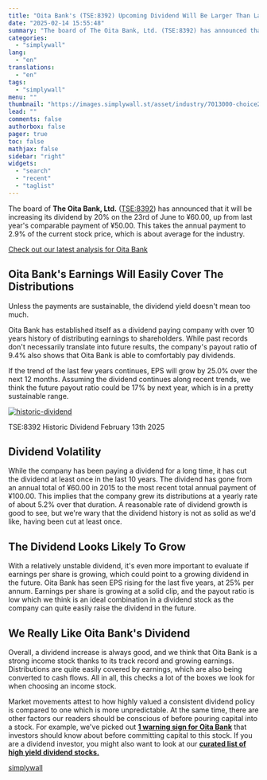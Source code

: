```yaml
---
title: "Oita Bank's (TSE:8392) Upcoming Dividend Will Be Larger Than Last Year's"
date: "2025-02-14 15:55:48"
summary: "The board of The Oita Bank, Ltd. (TSE:8392) has announced that it will be increasing its dividend by 20% on the 23rd of June to ¥60.00, up from last year's comparable payment of ¥50.00. This takes the annual payment to 2.9% of the current stock price, which is about average..."
categories:
  - "simplywall"
lang:
  - "en"
translations:
  - "en"
tags:
  - "simplywall"
menu: ""
thumbnail: "https://images.simplywall.st/asset/industry/7013000-choice2-main-header/1585186648241"
lead: ""
comments: false
authorbox: false
pager: true
toc: false
mathjax: false
sidebar: "right"
widgets:
  - "search"
  - "recent"
  - "taglist"
---
```


The board of **The Oita Bank, Ltd.** ([TSE:8392](https://simplywall.st/stocks/jp/banks/tse-8392/oita-bank-shares)) has announced that it will be increasing its dividend by 20% on the 23rd of June to ¥60.00, up from last year's comparable payment of ¥50.00. This takes the annual payment to 2.9% of the current stock price, which is about average for the industry.

 [Check out our latest analysis for Oita Bank](https://simplywall.st/stocks/jp/banks/tse-8392/oita-bank-shares) 

Oita Bank's Earnings Will Easily Cover The Distributions
--------------------------------------------------------

Unless the payments are sustainable, the dividend yield doesn't mean too much.

Oita Bank has established itself as a dividend paying company with over 10 years history of distributing earnings to shareholders. While past records don't necessarily translate into future results, the company's payout ratio of 9.4% also shows that Oita Bank is able to comfortably pay dividends.

If the trend of the last few years continues, EPS will grow by 25.0% over the next 12 months. Assuming the dividend continues along recent trends, we think the future payout ratio could be 17% by next year, which is in a pretty sustainable range.

[![historic-dividend](https://images.simplywall.st/asset/chart/876349-historic-dividend-1-dark/1739490671319)](https://simplywall.st/stocks/jp/banks/tse-8392/oita-bank-shares/dividend)

TSE:8392 Historic Dividend February 13th 2025

Dividend Volatility
-------------------

While the company has been paying a dividend for a long time, it has cut the dividend at least once in the last 10 years. The dividend has gone from an annual total of ¥60.00 in 2015 to the most recent total annual payment of ¥100.00. This implies that the company grew its distributions at a yearly rate of about 5.2% over that duration. A reasonable rate of dividend growth is good to see, but we're wary that the dividend history is not as solid as we'd like, having been cut at least once.

The Dividend Looks Likely To Grow
---------------------------------

With a relatively unstable dividend, it's even more important to evaluate if earnings per share is growing, which could point to a growing dividend in the future. Oita Bank has seen EPS rising for the last five years, at 25% per annum. Earnings per share is growing at a solid clip, and the payout ratio is low which we think is an ideal combination in a dividend stock as the company can quite easily raise the dividend in the future.

We Really Like Oita Bank's Dividend
-----------------------------------

Overall, a dividend increase is always good, and we think that Oita Bank is a strong income stock thanks to its track record and growing earnings. Distributions are quite easily covered by earnings, which are also being converted to cash flows. All in all, this checks a lot of the boxes we look for when choosing an income stock.

Market movements attest to how highly valued a consistent dividend policy is compared to one which is more unpredictable. At the same time, there are other factors our readers should be conscious of before pouring capital into a stock. For example, we've picked out [**1 warning sign for Oita Bank**](https://simplywall.st/stocks/jp/banks/tse-8392/oita-bank-shares) that investors should know about before committing capital to this stock. If you are a dividend investor, you might also want to look at our [**curated list of high yield dividend stocks.**](https://simplywall.st/discover/investing-ideas/240709/top-dividend-stocks/global)

[simplywall](https://simplywall.st/stocks/jp/banks/tse-8392/oita-bank-shares/news/oita-banks-tse8392-upcoming-dividend-will-be-larger-than-las)
